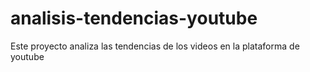 # analisis-tendencias-youtube
Este proyecto analiza las tendencias de los videos en la plataforma de youtube
